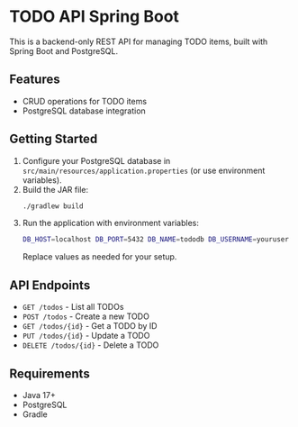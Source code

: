 # TODO API Spring Boot

This is a backend-only REST API for managing TODO items, built with Spring Boot and PostgreSQL.

## Features
- CRUD operations for TODO items
- PostgreSQL database integration

## Getting Started
1. Configure your PostgreSQL database in `src/main/resources/application.properties` (or use environment variables).
2. Build the JAR file:
   ```bash
   ./gradlew build
   ```
3. Run the application with environment variables:
   ```bash
   DB_HOST=localhost DB_PORT=5432 DB_NAME=tododb DB_USERNAME=youruser DB_PASSWORD=yourpass java -jar build/libs/todo-api-0.0.1-SNAPSHOT.jar
   ```
   Replace values as needed for your setup.

## API Endpoints
- `GET /todos` - List all TODOs
- `POST /todos` - Create a new TODO
- `GET /todos/{id}` - Get a TODO by ID
- `PUT /todos/{id}` - Update a TODO
- `DELETE /todos/{id}` - Delete a TODO

## Requirements
- Java 17+
- PostgreSQL
- Gradle

